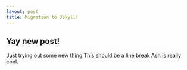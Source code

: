 ```yaml
---
layout: post
title: Migration to Jekyll!
---
```


## Yay new post!

Just trying out some new thing
This should be a line break
Ash is really cool.
